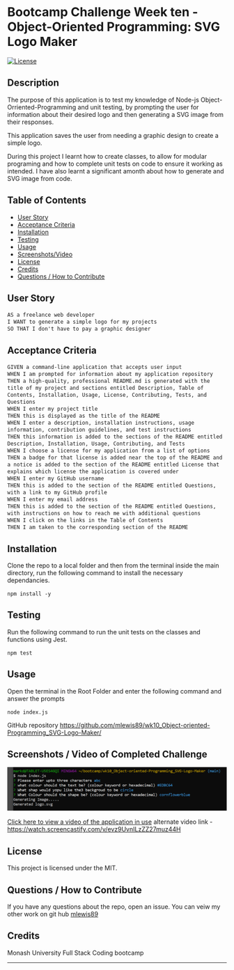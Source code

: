 

# Bootcamp Challenge Week ten - Object-Oriented Programming: SVG Logo Maker
[![License](https://img.shields.io/badge/License-MIT-blue.svg)](https://opensource.org/licenses/MIT)


## Description

The purpose of this application is to test my knowledge of Node-js Object-Orriented-Programming and unit testing, by prompting the user for information about their desired logo and then generating  a SVG image from their responses.

This application saves the user from needing a graphic design to create a simple logo.

During this project I learnt how to create classes, to allow for modular programing and how to complete unit tests on code to ensure it working as intended. I have also learnt a significant amonth about how to generate and SVG image from code.

## Table of Contents
    
- [User Story](#sser-story)
- [Acceptance Criteria](#acceptance-criteria)
- [Installation](#installation)
- [Testing](#testing)
- [Usage](#usage)
- [Screenshots/Video](<#screenshots--video-of-completed-challenge>)
- [License](#license)
- [Credits](#credits)
- [Questions / How to Contribute](#questions--how-to-contribute)

## User Story

```
AS a freelance web developer
I WANT to generate a simple logo for my projects
SO THAT I don't have to pay a graphic designer
```

## Acceptance Criteria

```
GIVEN a command-line application that accepts user input
WHEN I am prompted for information about my application repository
THEN a high-quality, professional README.md is generated with the title of my project and sections entitled Description, Table of Contents, Installation, Usage, License, Contributing, Tests, and Questions
WHEN I enter my project title
THEN this is displayed as the title of the README
WHEN I enter a description, installation instructions, usage information, contribution guidelines, and test instructions
THEN this information is added to the sections of the README entitled Description, Installation, Usage, Contributing, and Tests
WHEN I choose a license for my application from a list of options
THEN a badge for that license is added near the top of the README and a notice is added to the section of the README entitled License that explains which license the application is covered under
WHEN I enter my GitHub username
THEN this is added to the section of the README entitled Questions, with a link to my GitHub profile
WHEN I enter my email address
THEN this is added to the section of the README entitled Questions, with instructions on how to reach me with additional questions
WHEN I click on the links in the Table of Contents
THEN I am taken to the corresponding section of the README
```


## Installation

Clone the repo to a local folder and then from the terminal inside the main directory, run the following command to install the necessary dependancies.
       
    npm install -y

## Testing

Run the following command to run the unit tests on the classes and functions using Jest.
       
    npm test

## Usage
    
Open the terminal in the Root Folder and enter the following command and answer the prompts

    node index.js

GitHub repository
https://github.com/mlewis89/wk10_Object-oriented-Programming_SVG-Logo-Maker/

## Screenshots / Video of Completed Challenge

![completed application](/assets/screenshot.PNG)

[Click here to view a video of the application in use](/assets/wk10-svg-generator.mp4)
alternate video link - https://watch.screencastify.com/v/evz9UvnILzZZ27muz44H

## License
This project is licensed under the MIT.
    
## Questions / How to Contribute
    
If you have any questions about the repo, open an issue. You can veiw my other work on git hub [mlewis89](https://github.com/mlewis89/)

## Credits

Monash University Full Stack Coding bootcamp


---
